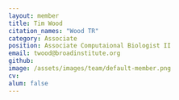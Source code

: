 ```yaml
---
layout: member
title: Tim Wood
citation_names: "Wood TR"
category: Associate
position: Associate Computaional Biologist II
email: twood@broadinstitute.org
github: 
image: /assets/images/team/default-member.png
cv:
alum: false
---
```


